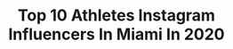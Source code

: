 ---
title: Top 10 Athletes Instagram Influencers In Miami In 2020
description: >-
  Find top athletes Instagram influencers in Miami in 2020. Most popular hashtags: #miami #athlete #miamibeach #fitness.
platform: Instagram
profiles:
  - username: "joselynnn_v"
    fullname: >-
      Joselyn Vallejo
    location: "United States"
    followers: 80570
    engagement: 410
    commentsToLikes: 0.024211
    avatar: "https://scontent-lhr8-1.cdninstagram.com/v/t51.2885-19/s320x320/87519720_635494487243327_3974231237257592832_n.jpg?_nc_ht=scontent-lhr8-1.cdninstagram.com&_nc_ohc=YUJreuiDZd0AX8cQ0Qn&oh=1057db05e2b855f0b90a0f60538e50a4&oe=5EBA30EA"
    verified: false
    hashtags: "#power, #hiptrust, #girlswholift, #beachlife"
  - username: "juan_rodriguezk"
    fullname: >-
      Juan Pablo Rodriguez
    location: "United States"
    followers: 8598
    engagement: 1121
    commentsToLikes: 0.020669
    avatar: "https://scontent-ams4-1.cdninstagram.com/v/t51.2885-19/s320x320/87322688_1003193346741068_1643300654053064704_n.jpg?_nc_ht=scontent-ams4-1.cdninstagram.com&_nc_ohc=7-bDwjQut0YAX8pN7ne&oh=a67881affd6ea5001fd6cb20501dbd29&oe=5EBBCA1E"
    verified: false
    hashtags: "#wodapalooza, #weightlifting, #crossfitgames2018, #teamra"
  - username: "iwilliams93"
    fullname: >-
      Ian Williams
    location: "United States"
    followers: 28461
    engagement: 688
    commentsToLikes: 0.035392
    avatar: "https://scontent-lhr8-1.cdninstagram.com/v/t51.2885-19/s320x320/67975423_2397546653817841_287795618087174144_n.jpg?_nc_ht=scontent-lhr8-1.cdninstagram.com&_nc_ohc=mswLuHWCcCQAX_be7-R&oh=83ba8e8b4e7ce91bd791d37b6cb51f7f&oe=5EB9E0AF"
    verified: true
    hashtags: "#athlete, #miami, #sports, #laugh"
  - username: "prospect_pipeline"
    fullname: >-
      Steve Fiorindo
    location: "United States"
    followers: 33057
    engagement: 275
    commentsToLikes: 0.007810
    avatar: "https://scontent-ams4-1.cdninstagram.com/v/t51.2885-19/s320x320/67726123_486904685427982_1942726218944086016_n.jpg?_nc_ht=scontent-ams4-1.cdninstagram.com&_nc_ohc=-t-c3ZJPg34AX88M-Fc&oh=c150d598497c0593c4fa9a0e528220db&oe=5EB83E5E"
    verified: false
    hashtags: "#collegebaseball, #ballislife, #florida, #games"
  - username: "athletixrehab"
    fullname: >-
      ATHLETIX REHAB & RECOVERY
    location: "United States"
    followers: 25946
    engagement: 196
    commentsToLikes: 0.017163
    avatar: "https://scontent-ams4-1.cdninstagram.com/v/t51.2885-19/s320x320/12144148_1700905466864125_1766441097_a.jpg?_nc_ht=scontent-ams4-1.cdninstagram.com&_nc_ohc=D4vwUI2CT3gAX-4gx1v&oh=3f3d3a1184417504fc8a4d75deee6e54&oe=5EA2947B"
    verified: false
    hashtags: "#bloodflowrestriction, #miamiphysicaltherapy, #beatcovid19, #bloodflowrestrictiontherapy"
  - username: "melissajarquin"
    fullname: >-
      Nutrition + Performance Coach
    location: "United States"
    followers: 18408
    engagement: 673
    commentsToLikes: 0.131951
    avatar: "https://scontent-iad3-1.cdninstagram.com/v/t51.2885-19/s320x320/82029145_1469868766502050_3978042415142404096_n.jpg?_nc_ht=scontent-iad3-1.cdninstagram.com&_nc_ohc=F2hZmW2pTsIAX_HeFiG&oh=236136ffc283ba477c4d0e22fdf79895&oe=5EB898BF"
    verified: false
    hashtags: "#browardcounty, #resteraialamaison, #feedfeedvegan, #sportsperformance"
  - username: "a_schuster"
    fullname: >-
      allison schuster
    location: "United States"
    followers: 18651
    engagement: 345
    commentsToLikes: 0.020681
    avatar: "https://scontent-lhr8-1.cdninstagram.com/v/t51.2885-19/s320x320/88903917_2549415991937470_425735089867980800_n.jpg?_nc_ht=scontent-lhr8-1.cdninstagram.com&_nc_ohc=7_WrdEIRmJsAX8dYycm&oh=1249a167a5d0ed1552814cd71d2d9889&oe=5EBADB4E"
    verified: false
    hashtags: "#bayfrontpark, #bebetter, #selfie, #memories"
  - username: "elchin_ahmadov_"
    fullname: >-
      Elchin Ahmadov
    location: "United States"
    followers: 48984
    engagement: 115
    commentsToLikes: 0.032876
    avatar: "https://scontent-gmp1-1.cdninstagram.com/v/t51.2885-19/s320x320/57411827_674787082980980_1826788266892853248_n.jpg?_nc_ht=scontent-gmp1-1.cdninstagram.com&_nc_ohc=YQ618EdrGlEAX8zwqZ0&oh=17ce4f265db0adc56e99a50e0ff292d4&oe=5EA48B73"
    verified: false
    hashtags: "#squats, #newyorkcit, #fatburningworkout, #baltimore"
  - username: "ifbbpro_stevenwain"
    fullname: >-
      
    location: "United States"
    followers: 6634
    engagement: 370
    commentsToLikes: 0.051400
    avatar: "https://scontent-ams4-1.cdninstagram.com/v/t51.2885-19/s320x320/91454345_218649519230061_8274527947721801728_n.jpg?_nc_ht=scontent-ams4-1.cdninstagram.com&_nc_ohc=T_EJwLwBDSYAX-HdLfj&oh=ebe03a89ce26b013888524699bceebf8&oe=5EB25DC5"
    verified: false
    hashtags: "#throwback, #bodybuilding, #fitnessmotivation, #supplementsthatwork"
  - username: "itsmissbryan"
    fullname: >-
      Miss Bryan
    location: "United States"
    followers: 9179
    engagement: 356
    commentsToLikes: 0.110343
    avatar: "https://scontent-lhr8-1.cdninstagram.com/v/t51.2885-19/s320x320/82101726_195754328216275_6845504758254403584_n.jpg?_nc_ht=scontent-lhr8-1.cdninstagram.com&_nc_ohc=rI-ZMGGyCj8AX9jRAfZ&oh=df04dff572dd2a2f8cbb508b16bc7d04&oe=5EB9BAB5"
    verified: false
    hashtags: "#miami, #corona, #radiolife, #meettheteam"
---